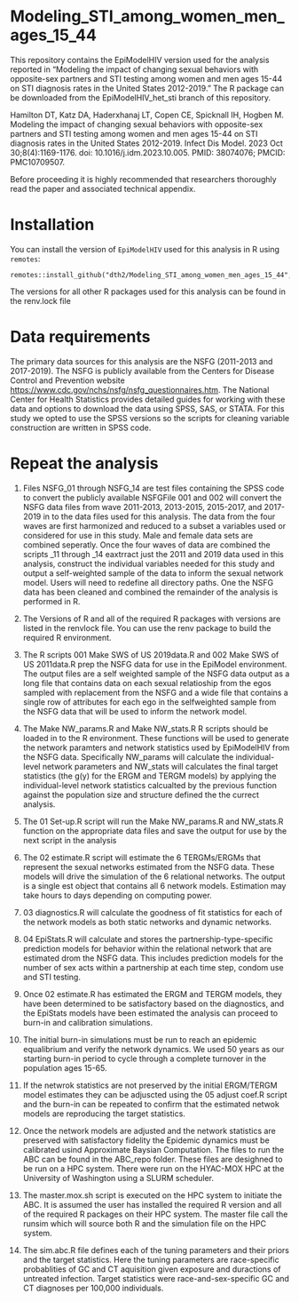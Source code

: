 # Modeling_STI_among_women_men_ages_15_44

This repository contains the EpiModelHIV version used for the analysis reported in “Modeling the impact of changing sexual behaviors with opposite-sex partners and STI testing among women and men ages 15-44 on STI diagnosis rates in the United States 2012-2019.” The R package can be downloaded from the EpiModelHIV_het_sti branch of this repository.

Hamilton DT, Katz DA, Haderxhanaj LT, Copen CE, Spicknall IH, Hogben M. Modeling the impact of changing sexual behaviors with opposite-sex partners and STI testing among women and men ages 15-44 on STI diagnosis rates in the United States 2012-2019. Infect Dis Model. 2023 Oct 30;8(4):1169-1176. doi: 10.1016/j.idm.2023.10.005. PMID: 38074076; PMCID: PMC10709507.

Before proceeding it is highly recommended that researchers thoroughly read the paper and associated technical appendix. 

# Installation

You can install the version of `EpiModelHIV` used for this analysis in R using `remotes`:
```
remotes::install_github("dth2/Modeling_STI_among_women_men_ages_15_44",ref="EpiModelHIV_het_sti")
```

The versions for all other R packages used for this analysis can be found in the renv.lock file


# Data requirements
The primary data sources for this analysis are the NSFG (2011-2013 and 2017-2019). The NSFG is publicly available from the Centers for Disease Control and Prevention website https://www.cdc.gov/nchs/nsfg/nsfg_questionnaires.htm. The National Center for Health Statistics provides detailed guides for working with these data and options to download the data using SPSS, SAS, or STATA. For this study we opted to use the SPSS versions so the scripts for cleaning variable construction are written in SPSS code.     

# Repeat the analysis

1) Files NSFG_01 through NSFG_14 are test files containing the SPSS code to convert the publicly available NSFGFile 001 and 002 will convert the NSFG data files from wave 2011-2013, 2013-2015, 2015-2017, and 2017-2019 in to the data files used for this analysis. The data from the four waves are first harmonized and reduced to a subset a variables used or considered for use in this study. Male and female data sets are combined seperatly. Once the four waves of data are combined the scripts _11 through _14 eaxtrract just the 2011 and 2019 data used in this analysis, construct the individual variables needed for this study and output a self-weighted sample of the data to inform the sexual network model. Users will need to redefine all directory paths. One the NSFG data has been cleaned and combined the remainder of the analysis is performed in R.

2) The Versions of R and all of the required R packages with versions are listed in the renvlock file. You can use the renv package to build the required R environment.

3) The R scripts 001 Make SWS of US 2019data.R and 002 Make SWS of US 2011data.R prep the NSFG data for use in the EpiModel environment. The output files are a self weighted sample of the NSFG data output as a long file that contains data on each sexual relatioship from the egos sampled with replacement from the NSFG and a wide file that contains a single row of attributes for each ego in the selfweighted sample from the NSFG data that will be used to inform the network model.
   
5) The Make NW_params.R and Make NW_stats.R R scripts should be loaded in to the R environment. These functions will be used to generate the network paramters and network statistics used by EpiModelHIV from the NSFG data. Specifically NW_params will calculate the individual-level network parameters and NW_stats will calculates the final target statistics (the g(y) for the ERGM and TERGM models) by applying the individual-level network statistics calcualted by the previous function against the population size and structure defined the the currect analysis.

6) The 01 Set-up.R script will run the Make NW_params.R and NW_stats.R function on the appropriate data files and save the output for use by the next script in the analysis

7) The 02 estimate.R script will estimate the 6 TERGMs/ERGMs that represent the sexual networks estimated from the NSFG data. These models will drive the simulation of the 6 relational networks. The output is a single est object that contains all 6 network models. Estimation may take hours to days depending on computing power. 

8) 03 diagnostics.R will calculate the goodness of fit statistics for each of the network models as both static networks and dynamic networks.

9) 04 EpiStats.R will calculate and stores the partnership-type-specific prediction models for behavior within the relational network that are estimated drom the NSFG data. This includes prediction models for the number of sex acts within a partnership at each time step, condom use and STI testing.

10) Once 02 estimate.R has estimated the ERGM and TERGM models, they have been determined to be satisfactory based on the diagnostics, and the EpiStats models have been estimated the analysis can proceed to burn-in and calibration simulations.

11) The initial burn-in simulations must be run to reach an epidemic equalibrium and verify the network dynamics. We used 50 years as our starting burn-in period to cycle through a complete turnover in the population ages 15-65.  

12) If the netwrok statistics are not preserved by the initial ERGM/TERGM model estimates they can be adjuscted using the 05 adjust coef.R script and the burn-in can be repeated to confirm that the estimated netwok models are reproducing the target statistics.

13) Once the network models are adjusted and the network statistics are preserved with satisfactory fidelity the Epidemic dynamics must be calibrated usind Approximate Baysian Computation. The files to run the ABC can be found in the ABC_repo folder. These files are desighned to be run on a HPC system. There were run on the HYAC-MOX HPC at the University of Washington using a SLURM scheduler.

14) The master.mox.sh script is executed on the HPC system to initiate the ABC. It is assumed the user has installed the required R version and all of the required R packages on their HPC system. The master file call the runsim which will source both R and the simulation file on the HPC system.

15) The sim.abc.R file defines each of the tuning parameters and their priors and the target statistics. Here the tuning parameters are race-specific probablities of GC and CT aquisition given exposure and duractions of untreated infection. Target statistics were race-and-sex-specific GC and CT diagnoses per 100,000 individuals.
